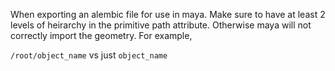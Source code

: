 When exporting an alembic file for use in maya. Make sure to have at least 2 levels of heirarchy in the primitive path attribute. Otherwise maya will not correctly import the geometry. For example,

`/root/object_name` vs just `object_name`
